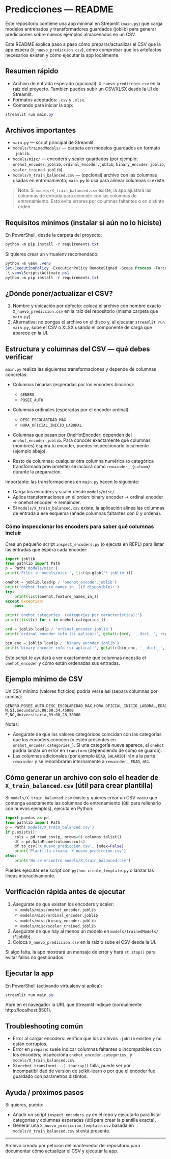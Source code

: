 # Predicciones — README

Este repositorio contiene una app minimal en Streamlit (`main.py`) que carga modelos entrenados y transformadores guardados (joblib) para generar predicciones sobre nuevos ejemplos almacenados en un CSV.

Este README explica paso a paso cómo preparar/actualizar el CSV que la app espera (`X_nuevo_prediccion.csv`), cómo comprobar que los artefactos necesarios existen y cómo ejecutar la app localmente.

## Resumen rápido
- Archivo de entrada esperado (opcional): `X_nuevo_prediccion.csv` en la raíz del proyecto. También puedes subir un CSV/XLSX desde la UI de Streamlit.
- Formatos aceptados: `.csv` y `.xlsx`.
- Comando para iniciar la app:

```powershell
streamlit run main.py
```

## Archivos importantes
- `main.py` — script principal de Streamlit.
- `models/trainedModels/` — carpeta con modelos guardados en formato `.joblib`.
- `models/misc/` — encoders y scaler guardados (por ejemplo: `onehot_encoder.joblib`, `ordinal_encoder.joblib`, `binary_encoder.joblib`, `scaler_trained.joblib`).
- `models/X_train_balanced.csv` — (opcional) archivo con las columnas usadas en entrenamiento; `main.py` lo usa para alinear columnas si existe.

> Nota: Si `models/X_train_balanced.csv` existe, la app ajustará las columnas de entrada para coincidir con las columnas de entrenamiento. Esto evita errores por columnas faltantes o en distinto orden.

## Requisitos mínimos (instalar si aún no lo hiciste)
En PowerShell, desde la carpeta del proyecto:

```powershell
python -m pip install -r requirements.txt
```

Si quieres crear un virtualenv recomendado:

```powershell
python -m venv .venv
Set-ExecutionPolicy -ExecutionPolicy RemoteSigned -Scope Process -Force
.\.venv\Scripts\Activate.ps1
python -m pip install -r requirements.txt
```

## ¿Dónde poner/actualizar el CSV?
1. Nombre y ubicación por defecto: coloca el archivo con nombre exacto `X_nuevo_prediccion.csv` en la raíz del repositorio (misma carpeta que `main.py`).
2. Alternativa: no pongas el archivo en el disco y, al ejecutar `streamlit run main.py`, sube el CSV o XLSX usando el componente de carga que aparece en la UI.

## Estructura y columnas del CSV — qué debes verificar
`main.py` realiza las siguientes transformaciones y depende de columnas concretas:
- Columnas binarias (esperadas por los encoders binarios):
  - `GENERO`
  - `POSEE_AUTO`

- Columnas ordinales (esperadas por el encoder ordinal):
  - `DESC_ESCOLARIDAD_MAX`
  - `HORA_OFICIAL_INICIO_LABORAL`

- Columnas que pasan por OneHotEncoder: dependen del `onehot_encoder.joblib`. Para conocer exactamente qué columnas (nombres) espera tu encoder, puedes inspeccionarlo localmente (ejemplo abajo).

- Resto de columnas: cualquier otra columna numérica (o categórica transformada previamente) se incluirá como `remainder__{column}` durante la preparación.

Importante: las transformaciones en `main.py` hacen lo siguiente:
- Carga los encoders y scaler desde `models/misc/`.
- Aplica transformaciones en el orden: binary encoder -> ordinal encoder -> onehot encoder -> remainder.
- Si `models/X_train_balanced.csv` existe, la aplicación alinea las columnas de entrada a ese esquema (añade columnas faltantes con 0 y ordena).

### Cómo inspeccionar los encoders para saber qué columnas incluir
Crea un pequeño script `inspect_encoders.py` (o ejecuta en REPL) para listar las entradas que espera cada encoder:

```python
import joblib
from pathlib import Path
p = Path('models/misc')
print('Files in models/misc:', list(p.glob('*.joblib')))

onehot = joblib.load(p / 'onehot_encoder.joblib')
print('onehot.feature_names_in_ (if disponible):')
try:
    print(list(onehot.feature_names_in_))
except Exception:
    pass

print('onehot.categories_ (categorías por característica):')
print([list(c) for c in onehot.categories_])

ord = joblib.load(p / 'ordinal_encoder.joblib')
print('ordinal encoder info (si aplica):', getattr(ord, '__dict__', repr(ord)))

bin_enc = joblib.load(p / 'binary_encoder.joblib')
print('binary encoder info (si aplica):', getattr(bin_enc, '__dict__', repr(bin_enc)))
```

Este script te ayudará a ver exactamente qué columnas necesita el `onehot_encoder` y cómo están ordenadas sus entradas.

## Ejemplo mínimo de CSV
Un CSV mínimo (valores ficticios) podría verse así (separa columnas por comas):

```csv
GENERO,POSEE_AUTO,DESC_ESCOLARIDAD_MAX,HORA_OFICIAL_INICIO_LABORAL,EDAD,SALARIO
M,SI,Secundaria,08:00,34,45000
F,NO,Universitaria,09:00,28,38000
```

Notas:
- Asegúrate de que los valores categóricos coincidan con las categorías que los encoders conocen (o estén presentes en `onehot_encoder.categories_`). Si una categoría nueva aparece, el `onehot` podría lanzar un error en `transform` (dependiendo de cómo se guardó).
- Las columnas adicionales (por ejemplo `EDAD`, `SALARIO`) irán a la parte `remainder` y se renombrarán internamente a `remainder__EDAD`, etc.

## Cómo generar un archivo con solo el header de `X_train_balanced.csv` (útil para crear plantilla)
Si `models/X_train_balanced.csv` existe y quieres crear un CSV vacío que contenga exactamente las columnas de entrenamiento (útil para rellenarlo con nuevos ejemplos), ejecuta en Python:

```python
import pandas as pd
from pathlib import Path
p = Path('models/X_train_balanced.csv')
if p.exists():
    cols = pd.read_csv(p, nrows=0).columns.tolist()
    df = pd.DataFrame(columns=cols)
    df.to_csv('X_nuevo_prediccion.csv', index=False)
    print('Plantilla creada: X_nuevo_prediccion.csv')
else:
    print('No se encontró models/X_train_balanced.csv')
```

Puedes ejecutar ese script con `python create_template.py` o lanzar las líneas interactivamente.

## Verificación rápida antes de ejecutar
1. Asegúrate de que existen los encoders y scaler:
   - `models/misc/onehot_encoder.joblib`
   - `models/misc/ordinal_encoder.joblib`
   - `models/misc/binary_encoder.joblib`
   - `models/misc/scaler_trained.joblib`
2. Asegúrate de que hay al menos un modelo en `models/trainedModels/` (*.joblib).
3. Coloca `X_nuevo_prediccion.csv` en la raíz o sube el CSV desde la UI.

Si algo falta, la app mostrará un mensaje de error y hará `st.stop()` para evitar fallos no gestionados.

## Ejecutar la app
En PowerShell (activando virtualenv si aplica):

```powershell
streamlit run main.py
```

Abre en el navegador la URL que Streamlit indique (normalmente http://localhost:8501).

## Troubleshooting común
- Error al cargar encoders: verifica que los archivos `.joblib` existen y no están corruptos.
- Error en `prepare`: suele indicar columnas faltantes o incompatibles con los encoders; inspecciona `onehot_encoder.categories_` y `models/X_train_balanced.csv`.
- Si `onehot.transform(...).toarray()` falla, puede ser por incompatibilidad de versión de scikit-learn o por que el encoder fue guardado con parámetros distintos.

## Ayuda / próximos pasos
Si quieres, puedo:
- Añadir un script `inspect_encoders.py` en el repo y ejecutarlo para listar categorías y columnas esperadas (útil para crear la plantilla exacta).
- Generar una `X_nuevo_prediccion_template.csv` basada en `models/X_train_balanced.csv` si está presente.

---
Archivo creado por petición del mantenedor del repositorio para documentar cómo actualizar el CSV y ejecutar la app.